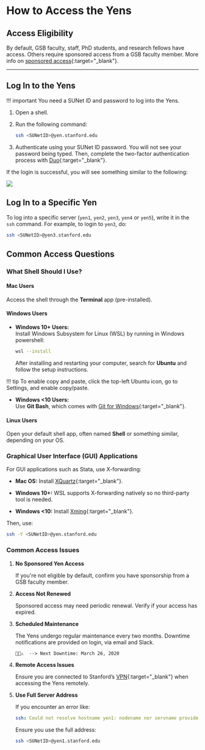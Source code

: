 # How to Access the Yens

## Access Eligibility  

By default, GSB faculty, staff, PhD students, and research fellows have access. Others require sponsored access from a GSB faculty member. More info on [sponsored access](/_policies/collaborators){:target="_blank"}. 

---

## Log In to the Yens

!!! important
    You need a SUNet ID and password to log into the Yens.

1. Open a shell. 
2. Run the following command:

    ```bash title="Terminal Command"
    ssh <SUNetID>@yen.stanford.edu
    ```

3. Authenticate using your SUNet ID password. You will not see your password being typed. Then, complete the two-factor authentication process with [Duo](https://uit.stanford.edu/service/authentication/twostep/smartphone){:target="_blank"}.

If the login is successful, you will see something similar to the following:

![](/assets/images/ssh_yens.png)

## Log In to a Specific Yen

To log into a specific server (`yen1`, `yen2`, `yen3`, `yen4` or `yen5`), write it in the `ssh` command. 
For example, to login to `yen3`, do:

```bash title="Terminal Command"
ssh <SUNetID>@yen3.stanford.edu
```

## Common Access Questions
### What Shell Should I Use?

#### Mac Users
Access the shell through the **Terminal** app (pre-installed).

#### Windows Users

- **Windows 10+ Users:**  
  Install Windows Subsystem for Linux (WSL) by running in Windows powershell:

    ```bash title="Powershell Command"
    wsl --install
    ```

  After installing and restarting your computer, search for **Ubuntu** and follow the setup instructions.

!!! tip 
    To enable copy and paste, click the top-left Ubuntu icon, go to Settings, and enable copy/paste.

- **Windows <10 Users:**  
  Use **Git Bash**, which comes with [Git for Windows](https://gitforwindows.org){:target="_blank"}.

#### Linux Users
Open your default shell app, often named **Shell** or something similar, depending on your OS.


### Graphical User Interface (GUI) Applications
For GUI applications such as Stata, use X-forwarding:

- **Mac OS:** Install [XQuartz](https://www.xquartz.org){:target="_blank"}. 

- **Windows 10+:** WSL supports X-forwarding natively so no third-party tool is needed. 

- **Windows <10:** Install [Xming](https://sourceforge.net/projects/xming/){:target="_blank"}.

Then, use:
```bash title="Terminal Command"
ssh -Y <SUNetID>@yen.stanford.edu
```


### Common Access Issues
1. **No Sponsored Yen Access**

    If you're not eligible by default, confirm you have sponsorship from a GSB faculty member.

2. **Access Not Renewed**

    Sponsored access may need periodic renewal. Verify if your access has expired.

3. **Scheduled Maintenance**

    The Yens undergo regular maintenance every two months. Downtime notifications are provided on login, via email and Slack.
    ```
    📅⏰⚠️  --> Next Downtime: March 26, 2020
    ```

4. **Remote Access Issues**

    Ensure you are connected to Stanford’s [VPN](https://uit.stanford.edu/service/vpn){:target="_blank"} when accessing the Yens remotely.

5. **Use Full Server Address**

    If you encounter an error like:
    ```{.yaml .no-copy bash title="Terminal Output"}
    ssh: Could not resolve hostname yen1: nodename nor servname provided, or not known
    ```

    Ensure you use the full address:
    ```bash title="Terminal Command"
    ssh <SUNetID>@yen1.stanford.edu
    ```
